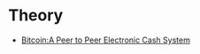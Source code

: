 # Theory

- [Bitcoin:A Peer to Peer Electronic Cash System](Bitcoin_A_Peer-to-Peer_Electronic_Cash_System.md)
